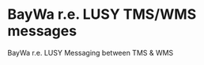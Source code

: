 BayWa r.e. LUSY TMS/WMS messages
================================

BayWa r.e. LUSY Messaging between TMS &amp; WMS
